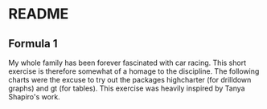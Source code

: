 # README
## Formula 1
My whole family has been forever fascinated with car racing. This short exercise is therefore somewhat of a homage to the discipline.
The following charts were the excuse to try out the packages highcharter (for drilldown graphs) and gt (for tables). This exercise was heavily inspired by Tanya Shapiro's work.
